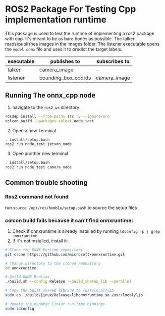 # ROS2 Package For Testing Cpp implementation runtime

This package is used to test the runtime of implementing a ros2 package with cpp. It's meant to be as bare bones as possible. The talker reads/publishes images in the images folder. The listener executable opens the `model.onnx` file and uses it to predict the target labels. 

|  executable   | publishes to          | subscribes to     |
| --------      | --------              | --------          |
| talker        | camera_image          | -                 |
| listener      | bounding_box_coords   | camera_image      |

## Running The onnx_cpp node
1. navigate to the `ros2_ws` directory
```bash
rosdep install --from-paths src -y --ignore-src
colcon build --packages-select node_test
```

2. Open a new Terminal 
```bash
. install/setup.bash
ros2 run node_test jetson_node
```

3. Open another new terminal
```bash
. install/setup.bash
ros2 run node_test camera_node
```




## Common trouble shooting

### Ros2 command not found
run `source /opt/ros/humble/setup.bash` to source the setup files

### colcon build fails because it can't find onnxruntime:
1. Check if onnxruntime is already installed by running `ldconfig -p | grep onnxruntime`
2. If it's not installed, install it:
```bash
# Clone the ONNX Runtime repository
git clone https://github.com/microsoft/onnxruntime.git

# Change directory to the cloned repository
cd onnxruntime

# Build ONNX Runtime
./build.sh --config Release --build_shared_lib --parallel

# Copy the built shared library to /usr/local/lib
sudo cp ./build/Linux/Release/libonnxruntime.so /usr/local/lib

# Update the dynamic linker run-time bindings
sudo ldconfig
```

